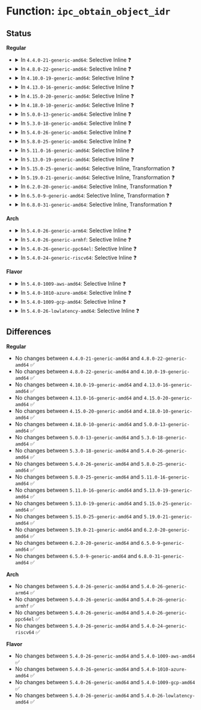 # Function: <code>ipc_obtain_object_idr</code>

## Status
<b>Regular</b>
<ul>
<li>
<details>
<summary>In <code>4.4.0-21-generic-amd64</code>: Selective Inline ❓</summary>

```c
struct kern_ipc_perm * ipc_obtain_object_idr(struct ipc_ids * ids, int id)
```

```json
{
  "name": "ipc_obtain_object_idr",
  "collision_type": "Unique Global",
  "inline_type": "Selective",
  "funcs": [
    {
      "addr": 18446744071582142096,
      "name": "ipc_obtain_object_idr",
      "external": true,
      "loc": "ipc/util.c:558",
      "file": "ipc/util.c",
      "inline": "not declared, inlined",
      "caller_inline": [
        "ipc/util.c:ipc_lock",
        "ipc/util.c:ipc_obtain_object_check"
      ],
      "caller_func": [
        "ipc/sem.c:SYSC_semtimedop"
      ]
    }
  ],
  "symbols": [
    {
      "addr": 18446744071582142096,
      "name": "ipc_obtain_object_idr",
      "section": ".text",
      "bind": "STB_GLOBAL",
      "size": 100
    }
  ]
}
```
</details>
</li>
<li>
<details>
<summary>In <code>4.8.0-22-generic-amd64</code>: Selective Inline ❓</summary>

```c
struct kern_ipc_perm * ipc_obtain_object_idr(struct ipc_ids * ids, int id)
```

```json
{
  "name": "ipc_obtain_object_idr",
  "collision_type": "Unique Global",
  "inline_type": "Selective",
  "funcs": [
    {
      "addr": 18446744071582358405,
      "name": "ipc_obtain_object_idr",
      "external": true,
      "loc": "ipc/util.c:553",
      "file": "ipc/util.c",
      "inline": "not declared, inlined",
      "caller_inline": [
        "ipc/util.c:ipc_obtain_object_check",
        "ipc/util.c:ipc_lock"
      ],
      "caller_func": [
        "ipc/sem.c:SYSC_semtimedop"
      ]
    }
  ],
  "symbols": [
    {
      "addr": 18446744071582358144,
      "name": "ipc_obtain_object_idr",
      "section": ".text",
      "bind": "STB_GLOBAL",
      "size": 99
    }
  ]
}
```
</details>
</li>
<li>
<details>
<summary>In <code>4.10.0-19-generic-amd64</code>: Selective Inline ❓</summary>

```c
struct kern_ipc_perm * ipc_obtain_object_idr(struct ipc_ids * ids, int id)
```

```json
{
  "name": "ipc_obtain_object_idr",
  "collision_type": "Unique Global",
  "inline_type": "Selective",
  "funcs": [
    {
      "addr": 18446744071582449765,
      "name": "ipc_obtain_object_idr",
      "external": true,
      "loc": "ipc/util.c:553",
      "file": "ipc/util.c",
      "inline": "not declared, inlined",
      "caller_inline": [
        "ipc/util.c:ipc_obtain_object_check",
        "ipc/util.c:ipc_lock"
      ],
      "caller_func": []
    }
  ],
  "symbols": [
    {
      "addr": 18446744071582449504,
      "name": "ipc_obtain_object_idr",
      "section": ".text",
      "bind": "STB_GLOBAL",
      "size": 99
    }
  ]
}
```
</details>
</li>
<li>
<details>
<summary>In <code>4.13.0-16-generic-amd64</code>: Selective Inline ❓</summary>

```c
struct kern_ipc_perm * ipc_obtain_object_idr(struct ipc_ids * ids, int id)
```

```json
{
  "name": "ipc_obtain_object_idr",
  "collision_type": "Unique Global",
  "inline_type": "Selective",
  "funcs": [
    {
      "addr": 18446744071582528645,
      "name": "ipc_obtain_object_idr",
      "external": true,
      "loc": "ipc/util.c:497",
      "file": "ipc/util.c",
      "inline": "not declared, inlined",
      "caller_inline": [
        "ipc/util.c:ipc_obtain_object_check",
        "ipc/util.c:ipc_lock"
      ],
      "caller_func": []
    }
  ],
  "symbols": [
    {
      "addr": 18446744071582528464,
      "name": "ipc_obtain_object_idr",
      "section": ".text",
      "bind": "STB_GLOBAL",
      "size": 55
    }
  ]
}
```
</details>
</li>
<li>
<details>
<summary>In <code>4.15.0-20-generic-amd64</code>: Selective Inline ❓</summary>

```c
struct kern_ipc_perm * ipc_obtain_object_idr(struct ipc_ids * ids, int id)
```

```json
{
  "name": "ipc_obtain_object_idr",
  "collision_type": "Unique Global",
  "inline_type": "Selective",
  "funcs": [
    {
      "addr": 18446744071582677045,
      "name": "ipc_obtain_object_idr",
      "external": true,
      "loc": "ipc/util.c:560",
      "file": "ipc/util.c",
      "inline": "not declared, inlined",
      "caller_inline": [
        "ipc/util.c:ipc_obtain_object_check",
        "ipc/util.c:ipc_lock"
      ],
      "caller_func": [
        "ipc/msg.c:msgctl_stat",
        "ipc/sem.c:semctl_stat",
        "ipc/shm.c:shmctl_stat"
      ]
    }
  ],
  "symbols": [
    {
      "addr": 18446744071582676848,
      "name": "ipc_obtain_object_idr",
      "section": ".text",
      "bind": "STB_GLOBAL",
      "size": 69
    }
  ]
}
```
</details>
</li>
<li>
<details>
<summary>In <code>4.18.0-10-generic-amd64</code>: Selective Inline ❓</summary>

```c
struct kern_ipc_perm * ipc_obtain_object_idr(struct ipc_ids * ids, int id)
```

```json
{
  "name": "ipc_obtain_object_idr",
  "collision_type": "Unique Global",
  "inline_type": "Selective",
  "funcs": [
    {
      "addr": 18446744071582870485,
      "name": "ipc_obtain_object_idr",
      "external": true,
      "loc": "ipc/util.c:564",
      "file": "ipc/util.c",
      "inline": "not declared, inlined",
      "caller_inline": [
        "ipc/util.c:ipc_obtain_object_check",
        "ipc/util.c:ipc_lock"
      ],
      "caller_func": [
        "ipc/msg.c:msgctl_stat",
        "ipc/sem.c:semctl_stat",
        "ipc/shm.c:shmctl_stat"
      ]
    }
  ],
  "symbols": [
    {
      "addr": 18446744071582870288,
      "name": "ipc_obtain_object_idr",
      "section": ".text",
      "bind": "STB_GLOBAL",
      "size": 69
    }
  ]
}
```
</details>
</li>
<li>
<details>
<summary>In <code>5.0.0-13-generic-amd64</code>: Selective Inline ❓</summary>

```c
struct kern_ipc_perm * ipc_obtain_object_idr(struct ipc_ids * ids, int id)
```

```json
{
  "name": "ipc_obtain_object_idr",
  "collision_type": "Unique Global",
  "inline_type": "Selective",
  "funcs": [
    {
      "addr": 18446744071582978533,
      "name": "ipc_obtain_object_idr",
      "external": true,
      "loc": "ipc/util.c:564",
      "file": "ipc/util.c",
      "inline": "not declared, inlined",
      "caller_inline": [
        "ipc/util.c:ipc_obtain_object_check"
      ],
      "caller_func": [
        "ipc/msg.c:msgctl_stat",
        "ipc/sem.c:semctl_stat",
        "ipc/shm.c:do_shmat",
        "ipc/shm.c:shmctl_stat",
        "ipc/shm.c:shm_close"
      ]
    }
  ],
  "symbols": [
    {
      "addr": 18446744071582978464,
      "name": "ipc_obtain_object_idr",
      "section": ".text",
      "bind": "STB_GLOBAL",
      "size": 55
    }
  ]
}
```
</details>
</li>
<li>
<details>
<summary>In <code>5.3.0-18-generic-amd64</code>: Selective Inline ❓</summary>

```c
struct kern_ipc_perm * ipc_obtain_object_idr(struct ipc_ids * ids, int id)
```

```json
{
  "name": "ipc_obtain_object_idr",
  "collision_type": "Unique Global",
  "inline_type": "Selective",
  "funcs": [
    {
      "addr": 18446744071583159429,
      "name": "ipc_obtain_object_idr",
      "external": true,
      "loc": "ipc/util.c:593",
      "file": "ipc/util.c",
      "inline": "not declared, inlined",
      "caller_inline": [
        "ipc/util.c:ipc_obtain_object_check"
      ],
      "caller_func": [
        "ipc/msg.c:msgctl_stat",
        "ipc/sem.c:semctl_stat",
        "ipc/shm.c:do_shmat",
        "ipc/shm.c:shmctl_stat",
        "ipc/shm.c:shm_close"
      ]
    }
  ],
  "symbols": [
    {
      "addr": 18446744071583159360,
      "name": "ipc_obtain_object_idr",
      "section": ".text",
      "bind": "STB_GLOBAL",
      "size": 59
    }
  ]
}
```
</details>
</li>
<li>
<details>
<summary>In <code>5.4.0-26-generic-amd64</code>: Selective Inline ❓</summary>

```c
struct kern_ipc_perm * ipc_obtain_object_idr(struct ipc_ids * ids, int id)
```

```json
{
  "name": "ipc_obtain_object_idr",
  "collision_type": "Unique Global",
  "inline_type": "Selective",
  "funcs": [
    {
      "addr": 18446744071583265493,
      "name": "ipc_obtain_object_idr",
      "external": true,
      "loc": "ipc/util.c:593",
      "file": "ipc/util.c",
      "inline": "not declared, inlined",
      "caller_inline": [
        "ipc/util.c:ipc_obtain_object_check"
      ],
      "caller_func": [
        "ipc/msg.c:msgctl_stat",
        "ipc/sem.c:semctl_stat",
        "ipc/shm.c:do_shmat",
        "ipc/shm.c:shmctl_stat",
        "ipc/shm.c:shm_close"
      ]
    }
  ],
  "symbols": [
    {
      "addr": 18446744071583265424,
      "name": "ipc_obtain_object_idr",
      "section": ".text",
      "bind": "STB_GLOBAL",
      "size": 59
    }
  ]
}
```
</details>
</li>
<li>
<details>
<summary>In <code>5.8.0-25-generic-amd64</code>: Selective Inline ❓</summary>

```c
struct kern_ipc_perm * ipc_obtain_object_idr(struct ipc_ids * ids, int id)
```

```json
{
  "name": "ipc_obtain_object_idr",
  "collision_type": "Unique Global",
  "inline_type": "Selective",
  "funcs": [
    {
      "addr": 18446744071583594085,
      "name": "ipc_obtain_object_idr",
      "external": true,
      "loc": "ipc/util.c:593",
      "file": "ipc/util.c",
      "inline": "not declared, inlined",
      "caller_inline": [
        "ipc/util.c:ipcctl_obtain_check"
      ],
      "caller_func": [
        "ipc/msg.c:msgctl_stat",
        "ipc/sem.c:semctl_stat",
        "ipc/shm.c:do_shmat",
        "ipc/shm.c:shmctl_stat",
        "ipc/shm.c:shm_close"
      ]
    }
  ],
  "symbols": [
    {
      "addr": 18446744071583593424,
      "name": "ipc_obtain_object_idr",
      "section": ".text",
      "bind": "STB_GLOBAL",
      "size": 59
    }
  ]
}
```
</details>
</li>
<li>
<details>
<summary>In <code>5.11.0-16-generic-amd64</code>: Selective Inline ❓</summary>

```c
struct kern_ipc_perm * ipc_obtain_object_idr(struct ipc_ids * ids, int id)
```

```json
{
  "name": "ipc_obtain_object_idr",
  "collision_type": "Unique Global",
  "inline_type": "Selective",
  "funcs": [
    {
      "addr": 18446744071583714441,
      "name": "ipc_obtain_object_idr",
      "external": true,
      "loc": "ipc/util.c:593",
      "file": "ipc/util.c",
      "inline": "not declared, inlined",
      "caller_inline": [
        "ipc/util.c:ipcctl_obtain_check"
      ],
      "caller_func": [
        "ipc/msg.c:msgctl_stat",
        "ipc/sem.c:semctl_stat",
        "ipc/shm.c:do_shmat",
        "ipc/shm.c:shmctl_stat",
        "ipc/shm.c:shm_close"
      ]
    }
  ],
  "symbols": [
    {
      "addr": 18446744071583713776,
      "name": "ipc_obtain_object_idr",
      "section": ".text",
      "bind": "STB_GLOBAL",
      "size": 59
    }
  ]
}
```
</details>
</li>
<li>
<details>
<summary>In <code>5.13.0-19-generic-amd64</code>: Selective Inline ❓</summary>

```c
struct kern_ipc_perm * ipc_obtain_object_idr(struct ipc_ids * ids, int id)
```

```json
{
  "name": "ipc_obtain_object_idr",
  "collision_type": "Unique Global",
  "inline_type": "Selective",
  "funcs": [
    {
      "addr": 18446744071583738953,
      "name": "ipc_obtain_object_idr",
      "external": true,
      "loc": "ipc/util.c:593",
      "file": "ipc/util.c",
      "inline": "not declared, inlined",
      "caller_inline": [
        "ipc/util.c:ipcctl_obtain_check"
      ],
      "caller_func": [
        "ipc/msg.c:msgctl_stat",
        "ipc/sem.c:semctl_stat",
        "ipc/shm.c:do_shmat",
        "ipc/shm.c:shmctl_stat",
        "ipc/shm.c:shm_close"
      ]
    }
  ],
  "symbols": [
    {
      "addr": 18446744071583738288,
      "name": "ipc_obtain_object_idr",
      "section": ".text",
      "bind": "STB_GLOBAL",
      "size": 59
    }
  ]
}
```
</details>
</li>
<li>
<details>
<summary>In <code>5.15.0-25-generic-amd64</code>: Selective Inline, Transformation ❓</summary>

```c
struct kern_ipc_perm * ipc_obtain_object_idr(struct ipc_ids * ids, int id)
```

```json
{
  "name": "ipc_obtain_object_idr",
  "collision_type": "Unique Global",
  "inline_type": "Selective",
  "funcs": [
    {
      "addr": 18446744071584100065,
      "name": "ipc_obtain_object_idr",
      "external": true,
      "loc": "ipc/util.c:627",
      "file": "ipc/util.c",
      "inline": "not declared, inlined",
      "caller_inline": [
        "ipc/util.c:ipc_obtain_object_check"
      ],
      "caller_func": [
        "ipc/msg.c:msgctl_stat",
        "ipc/sem.c:semctl_stat",
        "ipc/shm.c:do_shmat",
        "ipc/shm.c:shmctl_stat",
        "ipc/shm.c:shm_close"
      ]
    }
  ],
  "symbols": [
    {
      "addr": 18446744071592290607,
      "name": "ipc_obtain_object_idr.cold",
      "section": ".text",
      "bind": "STB_LOCAL",
      "size": 31
    },
    {
      "addr": 18446744071584099952,
      "name": "ipc_obtain_object_idr",
      "section": ".text",
      "bind": "STB_GLOBAL",
      "size": 85
    }
  ]
}
```
</details>
</li>
<li>
<details>
<summary>In <code>5.19.0-21-generic-amd64</code>: Selective Inline, Transformation ❓</summary>

```c
struct kern_ipc_perm * ipc_obtain_object_idr(struct ipc_ids * ids, int id)
```

```json
{
  "name": "ipc_obtain_object_idr",
  "collision_type": "Unique Global",
  "inline_type": "Selective",
  "funcs": [
    {
      "addr": 18446744071584695553,
      "name": "ipc_obtain_object_idr",
      "external": true,
      "loc": "ipc/util.c:627",
      "file": "ipc/util.c",
      "inline": "not declared, inlined",
      "caller_inline": [
        "ipc/util.c:ipc_obtain_object_check"
      ],
      "caller_func": [
        "ipc/msg.c:msgctl_stat",
        "ipc/sem.c:semctl_stat",
        "ipc/shm.c:do_shmat",
        "ipc/shm.c:shmctl_stat",
        "ipc/shm.c:shm_close"
      ]
    }
  ],
  "symbols": [
    {
      "addr": 18446744071594072709,
      "name": "ipc_obtain_object_idr.cold",
      "section": ".text",
      "bind": "STB_LOCAL",
      "size": 31
    },
    {
      "addr": 18446744071584695424,
      "name": "ipc_obtain_object_idr",
      "section": ".text",
      "bind": "STB_GLOBAL",
      "size": 97
    }
  ]
}
```
</details>
</li>
<li>
<details>
<summary>In <code>6.2.0-20-generic-amd64</code>: Selective Inline, Transformation ❓</summary>

```c
struct kern_ipc_perm * ipc_obtain_object_idr(struct ipc_ids * ids, int id)
```

```json
{
  "name": "ipc_obtain_object_idr",
  "collision_type": "Unique Global",
  "inline_type": "Selective",
  "funcs": [
    {
      "addr": 18446744071585386833,
      "name": "ipc_obtain_object_idr",
      "external": true,
      "loc": "ipc/util.c:627",
      "file": "ipc/util.c",
      "inline": "not declared, inlined",
      "caller_inline": [
        "ipc/util.c:ipc_obtain_object_check"
      ],
      "caller_func": [
        "ipc/msg.c:msgctl_stat",
        "ipc/sem.c:semctl_stat",
        "ipc/shm.c:do_shmat",
        "ipc/shm.c:shmctl_stat",
        "ipc/shm.c:__shm_close",
        "ipc/shm.c:__shm_open"
      ]
    }
  ],
  "symbols": [
    {
      "addr": 18446744071596092563,
      "name": "ipc_obtain_object_idr.cold",
      "section": ".text",
      "bind": "STB_LOCAL",
      "size": 31
    },
    {
      "addr": 18446744071585386688,
      "name": "ipc_obtain_object_idr",
      "section": ".text",
      "bind": "STB_GLOBAL",
      "size": 97
    }
  ]
}
```
</details>
</li>
<li>
<details>
<summary>In <code>6.5.0-9-generic-amd64</code>: Selective Inline, Transformation ❓</summary>

```c
struct kern_ipc_perm * ipc_obtain_object_idr(struct ipc_ids * ids, int id)
```

```json
{
  "name": "ipc_obtain_object_idr",
  "collision_type": "Unique Global",
  "inline_type": "Selective",
  "funcs": [
    {
      "addr": 18446744071585617505,
      "name": "ipc_obtain_object_idr",
      "external": true,
      "loc": "ipc/util.c:627",
      "file": "ipc/util.c",
      "inline": "not declared, inlined",
      "caller_inline": [
        "ipc/util.c:ipc_obtain_object_check"
      ],
      "caller_func": [
        "ipc/msg.c:msgctl_stat",
        "ipc/sem.c:semctl_stat",
        "ipc/shm.c:do_shmat",
        "ipc/shm.c:shmctl_stat",
        "ipc/shm.c:__shm_close",
        "ipc/shm.c:__shm_open"
      ]
    }
  ],
  "symbols": [
    {
      "addr": 18446744071596615914,
      "name": "ipc_obtain_object_idr.cold",
      "section": ".text",
      "bind": "STB_LOCAL",
      "size": 31
    },
    {
      "addr": 18446744071585617360,
      "name": "ipc_obtain_object_idr",
      "section": ".text",
      "bind": "STB_GLOBAL",
      "size": 97
    }
  ]
}
```
</details>
</li>
<li>
<details>
<summary>In <code>6.8.0-31-generic-amd64</code>: Selective Inline, Transformation ❓</summary>

```c
struct kern_ipc_perm * ipc_obtain_object_idr(struct ipc_ids * ids, int id)
```

```json
{
  "name": "ipc_obtain_object_idr",
  "collision_type": "Unique Global",
  "inline_type": "Selective",
  "funcs": [
    {
      "addr": 18446744071585864225,
      "name": "ipc_obtain_object_idr",
      "external": true,
      "loc": "ipc/util.c:627",
      "file": "ipc/util.c",
      "inline": "not declared, inlined",
      "caller_inline": [
        "ipc/util.c:ipc_obtain_object_check"
      ],
      "caller_func": [
        "ipc/msg.c:msgctl_stat",
        "ipc/sem.c:semctl_stat",
        "ipc/shm.c:do_shmat",
        "ipc/shm.c:shmctl_stat",
        "ipc/shm.c:__shm_close",
        "ipc/shm.c:__shm_open"
      ]
    }
  ],
  "symbols": [
    {
      "addr": 18446744071597521818,
      "name": "ipc_obtain_object_idr.cold",
      "section": ".text",
      "bind": "STB_LOCAL",
      "size": 31
    },
    {
      "addr": 18446744071585864080,
      "name": "ipc_obtain_object_idr",
      "section": ".text",
      "bind": "STB_GLOBAL",
      "size": 97
    }
  ]
}
```
</details>
</li>
</ul>
<b>Arch</b>
<ul>
<li>
<details>
<summary>In <code>5.4.0-26-generic-arm64</code>: Selective Inline ❓</summary>

```c
struct kern_ipc_perm * ipc_obtain_object_idr(struct ipc_ids * ids, int id)
```

```json
{
  "name": "ipc_obtain_object_idr",
  "collision_type": "Unique Global",
  "inline_type": "Selective",
  "funcs": [
    {
      "addr": 18446603336494996140,
      "name": "ipc_obtain_object_idr",
      "external": true,
      "loc": "ipc/util.c:593",
      "file": "ipc/util.c",
      "inline": "not declared, inlined",
      "caller_inline": [
        "ipc/util.c:ipc_obtain_object_check"
      ],
      "caller_func": [
        "ipc/msg.c:msgctl_stat",
        "ipc/sem.c:semctl_stat",
        "ipc/shm.c:do_shmat",
        "ipc/shm.c:shmctl_stat",
        "ipc/shm.c:shm_close"
      ]
    }
  ],
  "symbols": [
    {
      "addr": 18446603336494996016,
      "name": "ipc_obtain_object_idr",
      "section": ".text",
      "bind": "STB_GLOBAL",
      "size": 88
    }
  ]
}
```
</details>
</li>
<li>
<details>
<summary>In <code>5.4.0-26-generic-armhf</code>: Selective Inline ❓</summary>

```c
struct kern_ipc_perm * ipc_obtain_object_idr(struct ipc_ids * ids, int id)
```

```json
{
  "name": "ipc_obtain_object_idr",
  "collision_type": "Unique Global",
  "inline_type": "Selective",
  "funcs": [
    {
      "addr": 3228409628,
      "name": "ipc_obtain_object_idr",
      "external": true,
      "loc": "ipc/util.c:593",
      "file": "ipc/util.c",
      "inline": "not declared, inlined",
      "caller_inline": [
        "ipc/util.c:ipc_obtain_object_check"
      ],
      "caller_func": [
        "ipc/msg.c:ksys_msgctl",
        "ipc/sem.c:ksys_semctl",
        "ipc/shm.c:do_shmat",
        "ipc/shm.c:ksys_shmctl",
        "ipc/shm.c:shm_close",
        "ipc/shm.c:__shm_open"
      ]
    }
  ],
  "symbols": [
    {
      "addr": 3228409548,
      "name": "ipc_obtain_object_idr",
      "section": ".text",
      "bind": "STB_GLOBAL",
      "size": 60
    }
  ]
}
```
</details>
</li>
<li>
<details>
<summary>In <code>5.4.0-26-generic-ppc64el</code>: Selective Inline ❓</summary>

```c
struct kern_ipc_perm * ipc_obtain_object_idr(struct ipc_ids * ids, int id)
```

```json
{
  "name": "ipc_obtain_object_idr",
  "collision_type": "Unique Global",
  "inline_type": "Selective",
  "funcs": [
    {
      "addr": 13835058055288876564,
      "name": "ipc_obtain_object_idr",
      "external": true,
      "loc": "ipc/util.c:593",
      "file": "ipc/util.c",
      "inline": "not declared, inlined",
      "caller_inline": [
        "ipc/util.c:ipc_obtain_object_check"
      ],
      "caller_func": [
        "ipc/msg.c:msgctl_stat",
        "ipc/msg.c:msgctl_stat",
        "ipc/sem.c:semctl_stat",
        "ipc/sem.c:semctl_stat",
        "ipc/shm.c:do_shmat",
        "ipc/shm.c:shmctl_stat",
        "ipc/shm.c:shmctl_stat",
        "ipc/shm.c:shm_close"
      ]
    }
  ],
  "symbols": [
    {
      "addr": 13835058055288876400,
      "name": "ipc_obtain_object_idr",
      "section": ".text",
      "bind": "STB_GLOBAL",
      "size": 116
    }
  ]
}
```
</details>
</li>
<li>
<details>
<summary>In <code>5.4.0-24-generic-riscv64</code>: Selective Inline ❓</summary>

```c
struct kern_ipc_perm * ipc_obtain_object_idr(struct ipc_ids * ids, int id)
```

```json
{
  "name": "ipc_obtain_object_idr",
  "collision_type": "Unique Global",
  "inline_type": "Selective",
  "funcs": [
    {
      "addr": 18446743936274289410,
      "name": "ipc_obtain_object_idr",
      "external": true,
      "loc": "ipc/util.c:593",
      "file": "ipc/util.c",
      "inline": "not declared, inlined",
      "caller_inline": [
        "ipc/util.c:ipc_obtain_object_check"
      ],
      "caller_func": [
        "ipc/sem.c:__se_sys_semctl",
        "ipc/sem.c:__se_sys_semctl",
        "ipc/shm.c:do_shmat",
        "ipc/shm.c:shm_close"
      ]
    }
  ],
  "symbols": [
    {
      "addr": 18446743936274289304,
      "name": "ipc_obtain_object_idr",
      "section": ".text",
      "bind": "STB_GLOBAL",
      "size": 86
    }
  ]
}
```
</details>
</li>
</ul>
<b>Flavor</b>
<ul>
<li>
<details>
<summary>In <code>5.4.0-1009-aws-amd64</code>: Selective Inline ❓</summary>

```c
struct kern_ipc_perm * ipc_obtain_object_idr(struct ipc_ids * ids, int id)
```

```json
{
  "name": "ipc_obtain_object_idr",
  "collision_type": "Unique Global",
  "inline_type": "Selective",
  "funcs": [
    {
      "addr": 18446744071583234229,
      "name": "ipc_obtain_object_idr",
      "external": true,
      "loc": "ipc/util.c:593",
      "file": "ipc/util.c",
      "inline": "not declared, inlined",
      "caller_inline": [
        "ipc/util.c:ipc_obtain_object_check"
      ],
      "caller_func": [
        "ipc/msg.c:msgctl_stat",
        "ipc/sem.c:semctl_stat",
        "ipc/shm.c:do_shmat",
        "ipc/shm.c:shmctl_stat",
        "ipc/shm.c:shm_close"
      ]
    }
  ],
  "symbols": [
    {
      "addr": 18446744071583234160,
      "name": "ipc_obtain_object_idr",
      "section": ".text",
      "bind": "STB_GLOBAL",
      "size": 59
    }
  ]
}
```
</details>
</li>
<li>
<details>
<summary>In <code>5.4.0-1010-azure-amd64</code>: Selective Inline ❓</summary>

```c
struct kern_ipc_perm * ipc_obtain_object_idr(struct ipc_ids * ids, int id)
```

```json
{
  "name": "ipc_obtain_object_idr",
  "collision_type": "Unique Global",
  "inline_type": "Selective",
  "funcs": [
    {
      "addr": 18446744071583171381,
      "name": "ipc_obtain_object_idr",
      "external": true,
      "loc": "ipc/util.c:593",
      "file": "ipc/util.c",
      "inline": "not declared, inlined",
      "caller_inline": [
        "ipc/util.c:ipc_obtain_object_check"
      ],
      "caller_func": [
        "ipc/msg.c:msgctl_stat",
        "ipc/sem.c:semctl_stat",
        "ipc/shm.c:do_shmat",
        "ipc/shm.c:shmctl_stat",
        "ipc/shm.c:shm_close"
      ]
    }
  ],
  "symbols": [
    {
      "addr": 18446744071583171312,
      "name": "ipc_obtain_object_idr",
      "section": ".text",
      "bind": "STB_GLOBAL",
      "size": 59
    }
  ]
}
```
</details>
</li>
<li>
<details>
<summary>In <code>5.4.0-1009-gcp-amd64</code>: Selective Inline ❓</summary>

```c
struct kern_ipc_perm * ipc_obtain_object_idr(struct ipc_ids * ids, int id)
```

```json
{
  "name": "ipc_obtain_object_idr",
  "collision_type": "Unique Global",
  "inline_type": "Selective",
  "funcs": [
    {
      "addr": 18446744071583218261,
      "name": "ipc_obtain_object_idr",
      "external": true,
      "loc": "ipc/util.c:593",
      "file": "ipc/util.c",
      "inline": "not declared, inlined",
      "caller_inline": [
        "ipc/util.c:ipc_obtain_object_check"
      ],
      "caller_func": [
        "ipc/msg.c:msgctl_stat",
        "ipc/sem.c:semctl_stat",
        "ipc/shm.c:do_shmat",
        "ipc/shm.c:shmctl_stat",
        "ipc/shm.c:shm_close"
      ]
    }
  ],
  "symbols": [
    {
      "addr": 18446744071583218192,
      "name": "ipc_obtain_object_idr",
      "section": ".text",
      "bind": "STB_GLOBAL",
      "size": 59
    }
  ]
}
```
</details>
</li>
<li>
<details>
<summary>In <code>5.4.0-26-lowlatency-amd64</code>: Selective Inline ❓</summary>

```c
struct kern_ipc_perm * ipc_obtain_object_idr(struct ipc_ids * ids, int id)
```

```json
{
  "name": "ipc_obtain_object_idr",
  "collision_type": "Unique Global",
  "inline_type": "Selective",
  "funcs": [
    {
      "addr": 18446744071583312485,
      "name": "ipc_obtain_object_idr",
      "external": true,
      "loc": "ipc/util.c:593",
      "file": "ipc/util.c",
      "inline": "not declared, inlined",
      "caller_inline": [
        "ipc/util.c:ipc_obtain_object_check"
      ],
      "caller_func": [
        "ipc/msg.c:msgctl_stat",
        "ipc/sem.c:semctl_stat",
        "ipc/shm.c:do_shmat",
        "ipc/shm.c:shmctl_stat",
        "ipc/shm.c:shm_close"
      ]
    }
  ],
  "symbols": [
    {
      "addr": 18446744071583312416,
      "name": "ipc_obtain_object_idr",
      "section": ".text",
      "bind": "STB_GLOBAL",
      "size": 59
    }
  ]
}
```
</details>
</li>
</ul>

## Differences
<b>Regular</b>
<ul>
<li>
No changes between <code>4.4.0-21-generic-amd64</code> and <code>4.8.0-22-generic-amd64</code> ✅
</li>
<li>
No changes between <code>4.8.0-22-generic-amd64</code> and <code>4.10.0-19-generic-amd64</code> ✅
</li>
<li>
No changes between <code>4.10.0-19-generic-amd64</code> and <code>4.13.0-16-generic-amd64</code> ✅
</li>
<li>
No changes between <code>4.13.0-16-generic-amd64</code> and <code>4.15.0-20-generic-amd64</code> ✅
</li>
<li>
No changes between <code>4.15.0-20-generic-amd64</code> and <code>4.18.0-10-generic-amd64</code> ✅
</li>
<li>
No changes between <code>4.18.0-10-generic-amd64</code> and <code>5.0.0-13-generic-amd64</code> ✅
</li>
<li>
No changes between <code>5.0.0-13-generic-amd64</code> and <code>5.3.0-18-generic-amd64</code> ✅
</li>
<li>
No changes between <code>5.3.0-18-generic-amd64</code> and <code>5.4.0-26-generic-amd64</code> ✅
</li>
<li>
No changes between <code>5.4.0-26-generic-amd64</code> and <code>5.8.0-25-generic-amd64</code> ✅
</li>
<li>
No changes between <code>5.8.0-25-generic-amd64</code> and <code>5.11.0-16-generic-amd64</code> ✅
</li>
<li>
No changes between <code>5.11.0-16-generic-amd64</code> and <code>5.13.0-19-generic-amd64</code> ✅
</li>
<li>
No changes between <code>5.13.0-19-generic-amd64</code> and <code>5.15.0-25-generic-amd64</code> ✅
</li>
<li>
No changes between <code>5.15.0-25-generic-amd64</code> and <code>5.19.0-21-generic-amd64</code> ✅
</li>
<li>
No changes between <code>5.19.0-21-generic-amd64</code> and <code>6.2.0-20-generic-amd64</code> ✅
</li>
<li>
No changes between <code>6.2.0-20-generic-amd64</code> and <code>6.5.0-9-generic-amd64</code> ✅
</li>
<li>
No changes between <code>6.5.0-9-generic-amd64</code> and <code>6.8.0-31-generic-amd64</code> ✅
</li>
</ul>
<b>Arch</b>
<ul>
<li>
No changes between <code>5.4.0-26-generic-amd64</code> and <code>5.4.0-26-generic-arm64</code> ✅
</li>
<li>
No changes between <code>5.4.0-26-generic-amd64</code> and <code>5.4.0-26-generic-armhf</code> ✅
</li>
<li>
No changes between <code>5.4.0-26-generic-amd64</code> and <code>5.4.0-26-generic-ppc64el</code> ✅
</li>
<li>
No changes between <code>5.4.0-26-generic-amd64</code> and <code>5.4.0-24-generic-riscv64</code> ✅
</li>
</ul>
<b>Flavor</b>
<ul>
<li>
No changes between <code>5.4.0-26-generic-amd64</code> and <code>5.4.0-1009-aws-amd64</code> ✅
</li>
<li>
No changes between <code>5.4.0-26-generic-amd64</code> and <code>5.4.0-1010-azure-amd64</code> ✅
</li>
<li>
No changes between <code>5.4.0-26-generic-amd64</code> and <code>5.4.0-1009-gcp-amd64</code> ✅
</li>
<li>
No changes between <code>5.4.0-26-generic-amd64</code> and <code>5.4.0-26-lowlatency-amd64</code> ✅
</li>
</ul>
